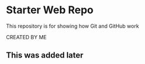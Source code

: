 # Starter Web Repo

This repository is for showing how Git and GitHub work

CREATED BY ME

## This was added later 
